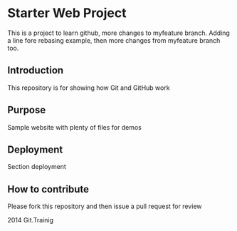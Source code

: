 # Starter Web Project

This is a project to learn github, more changes to myfeature branch. Adding a line fore rebasing example, then more changes from myfeature branch too.

## Introduction
This repository is for showing how Git and GitHub work

## Purpose

Sample website with plenty of files for demos

## Deployment

Section deployment

## How to contribute
Please fork this repository and then issue a pull request for review

2014 Git.Trainig